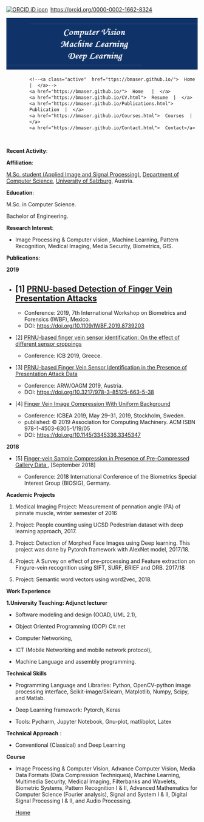 ﻿
<!--<!DOCTYPE html>-->
    
<div itemscope itemtype="https://schema.org/Person"><a itemprop="sameAs" content="https://orcid.org/0000-0002-1662-8324" href="https://orcid.org/0000-0002-1662-8324" target="orcid.widget" rel="me noopener noreferrer" style="vertical-align:top;"><img src="https://orcid.org/sites/default/files/images/orcid_16x16.png" style="width:1em;margin-right:.5em;" alt="ORCID iD icon">https://orcid.org/0000-0002-1662-8324</a></div>


![banner](image/photo.png)



<html>
<head>
<meta name="viewport" content="width=device-width, initial-scale=1">
<style>

    /*<!-- <p center> [Home](https://bmaser.github.io/) | -->*/
    /*<!--[Resume](CV.md) | [Publications](Publications.md) |  [Courses](Courses.md) |  [Contact](Contact.md) </p> -->*/
    


body {
  margin: 0;
  font-family: Arial, Helvetica, sans-serif;
}

.topnav {
  overflow: hidden;
  background-color: white;
}

.topnav a {
  float: left;
  color: #151B54;
  text-align: center;
  /*padding: 14px 16px;*/
  padding: 10px 8px;
  text-decoration: none;
  /*font-size: 17px;*/
  font-size: 14px;
}

/*.topnav a:hover {*/
/*  background-color: #ddd;*/
/*  color: white;*/
/*}*/

.topnav a:hover {
  background-color: #151B54;
  color: #FFFFFF;
}

/*.topnav a.active {*/
/*  background-color: #151B54;*/
/*  color: #666362;*/
/*}*/
</style>
</head>
<body>

<div class="topnav" style="padding-left:12%">
  <!--<a class="active" href="#home">Home</a>-->
  <!--<a href="#news">News</a>-->
  <!--<a href="#contact">Contact</a>-->
  <!--<a href="#about">About</a>-->
  
    <!--<a class="active"  href="ttps://bmaser.github.io/">  Home   |  </a>-->
    <a href="https://bmaser.github.io/">  Home   |  </a>
    <a href="https://bmaser.github.io/CV.html">  Resume  |  </a>
    <a href="https://bmaser.github.io/Publications.html">  Publication  |  </a>
    <a href="https://bmaser.github.io/Courses.html">  Courses  |  </a>
    <a href="https://bmaser.github.io/Contact.html">  Contact</a>
 
</div>
</body>
</html>
&nbsp;&nbsp;&nbsp;&nbsp;&nbsp;&nbsp;



**Recent Activity**: 




 **Affiliation**: 
 
 [M.Sc. student (Applied Image and Signal Processing)](https://aisp-salzburg.ac.at/), [Department of Computer Science](https://informatik.uni-salzburg.at/),  [University of Salzburg](https://uni-salzburg.at/), Austria. 

**Education**:

M.Sc. in Computer Science.

Bachelor of Engineering.

**Research Interest**:

 - Image Processing & Computer vision  , Machine Learning, Pattern Recognition, Medical Imaging, Media Security, Biometrics, GIS.

**Publications**:

**2019**
- [1] [PRNU-based Detection of Finger Vein Presentation Attacks](https://ieeexplore.ieee.org/document/8739203/authors)
	 - 
	 - Conference: 2019, 7th International Workshop on Biometrics and Forensics (IWBF), Mexico.
	 - DOI: https://doi.org/10.1109/IWBF.2019.8739203

- [2] [PRNU-based finger vein sensor identification: On the effect of different sensor croppings](https://www.icb2019.org/Misc/ICB2019Program.pdf) 
	 - Conference: ICB 2019, Greece.
	 
- [3] [PRNU-based Finger Vein Sensor Identification in the Presence of Presentation Attack Data](https://workshops.aapr.at/wp-content/uploads/2019/05/ARW-OAGM19_38.pdf) 

	 - Conference: ARW/OAGM 2019, Austria.
	 - DOI: https://doi.org/10.3217/978-3-85125-663-5-38
	 
- [4] [Finger Vein Image Compression With Uniform Background](https://doi.org/10.1145/3345336.3345347)

	 - Conference: 	 ICBEA 2019, May 29–31, 2019, Stockholm, Sweden.
	 - published: © 2019 Association for Computing Machinery.
        ACM ISBN 978-1-4503-6305-1/19/05
     - DOI: https://doi.org/10.1145/3345336.3345347

**2018**
  
- [5] [Finger-vein Sample Compression in Presence of Pre-Compressed Gallery Data ](https://ieeexplore.ieee.org/abstract/document/8553484/) , [September 2018]

	 - Conference: 2018 International Conference of the Biometrics Special Interest Group (BIOSIG), Germany.
 
 **Academic Projects**

1.  Medical Imaging Project: Measurement of pennation angle (PA) of
    pinnate muscle, winter semester of 2016

2.  Project: People counting using UCSD Pedestrian dataset with deep
    learning approach, 2017.

3.  Project: Detection of Morphed Face Images using Deep learning. This
    project was done by Pytorch framework with AlexNet model, 2017/18.

4.  Project: A Survey on effect of pre-processing and Feature extraction
    on Fingure-vein recognition using SIFT, SURF, BRIEF and ORB. 2017/18

5.  Project: Semantic word vectors using word2vec, 2018.
 
**Work Experience**

**1.University Teaching: Adjunct lecturer**

  - Software modeling and design (OOAD, UML 2.1),

  - Object Oriented Programming (OOP) C#.net

  - Computer Networking,

  - ICT (Mobile Networking and mobile network protocol),

  - Machine Language and assembly programming.
  
 **Technical Skills**

  - Programming Language and Libraries: Python, OpenCV-python image processing interface, Scikit-image/Sklearn, Matplotlib, Numpy, Scipy, and Matlab.

  - Deep Learning framework: Pytorch, Keras

  - Tools: Pycharm, Jupyter Notebook, Gnu-plot, matlibplot, Latex 
  
  
**Technical Approach** : 
- Conventional (Classical) and Deep Learning

**Course**
  - Image Processing & Computer Vision, Advance Computer Vision, Media
    Data Formats (Data Compression Techniques), Machine Learning,
    Multimedia Security, Medical Imaging, Filterbanks and Wavelets,
    Biometric Systems, Pattern Recognition I & II, Advanced Mathematics
    for Computer Science (Fourier analysis), Signal and System I & II,
    Digital Signal Processing I & II, and Audio Processing.
    
    
    
    [Home](https://bmaser.github.io/)
    
